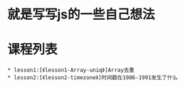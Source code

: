 # 就是写写js的一些自己想法
课程列表
==================================
```
* lesson1:[《lesson1-Array-uniq》]Array去重
* lesson2:[《lesson2-timezone》]时间戳在1986-1991发生了什么
```
[《lesson1-Array-uniq》]: https://github.com/hanyangecho/js-lessons/tree/master/lesson1-Array-uniq
[《lesson2-Array-uniq》]: https://github.com/hanyangecho/js-lessons/tree/master/lesson1-timezone



